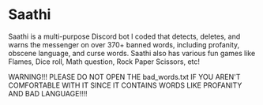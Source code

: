 # Saathi
Saathi is a multi-purpose Discord bot I coded that detects, deletes, and warns the messenger on over 370+ banned words, including profanity, obscene language, and curse words. Saathi also has various fun games like Flames, Dice roll, Math question, Rock Paper Scissors, etc!

WARNING!!!
PLEASE DO NOT OPEN THE bad_words.txt IF YOU AREN'T COMFORTABLE WITH IT SINCE IT CONTAINS WORDS LIKE PROFANITY AND BAD LANGUAGE!!!!
